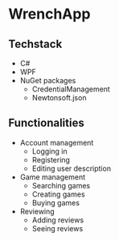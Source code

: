 # WrenchApp
## Techstack
- C#
- WPF
- NuGet packages
  - CredentialManagement
  - Newtonsoft.json
## Functionalities
- Account management
  - Logging in
  - Registering
  - Editing user description
- Game management
  - Searching games
  - Creating games
  - Buying games
- Reviewing
  - Adding reviews
  - Seeing reviews
